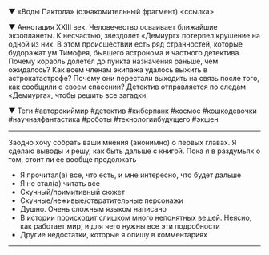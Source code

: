 ▼ «Воды Пактола» (ознакомительный фрагмент)
<ссылка>

▼ Аннотация
XXIII век. Человечество осваивает ближайшие экзопланеты. К несчастью, звездолет «Демиург» потерпел крушение на одной из них. В этом происшествии есть ряд странностей, которые будоражат ум Тимофея, бывшего астронома и частного детектива. Почему корабль долетел до пункта назначения раньше, чем ожидалось? Как всем членам экипажа удалось выжить в астрокатастрофе? Почему они перестали выходить на связь после того, как сообщили о своем спасении? Детектив отправляется по следам «Демиурга», чтобы решить все загадки.

▼ Теги
#авторскиймир #детектив #киберпанк #космос #кошкодевочки #научнаяфантастика #роботы #технологиибудущего #экшен


---


Заодно хочу собрать ваши мнения (анонимно) о первых главах. Я сделаю выводы и решу, как быть дальше с книгой. Пока я в раздумьях о том, стоит ли ее вообще продолжать

- Я прочитал(а) все, что есть, и мне интересно, что будет дальше
- Я не стал(а) читать все
- Скучный/примитивный сюжет
- Скучные/неживые/отвратительные персонажи
- Душно. Очень сложным языком написано
- В истории происходит слишком много непонятных вещей. Неясно, как работает мир, и для чего нужны все эти подробности
- Другие недостатки, которые я опишу в комментариях

---